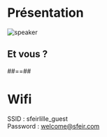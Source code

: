 <!-- .slide: class="speaker-slide" -->

# Présentation

![speaker](./assets/images/User_icon_2.svg)

## Et vous ?

##==##

# Wifi

SSID : sfeirlille_guest
<br/>
Password : welcome@sfeir.com
